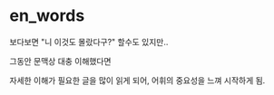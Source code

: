 # en_words 

보다보면 "니 이것도 몰랐다구?" 할수도 있지만..

그동안 문맥상 대충 이해했다면

자세한 이해가 필요한 글을 많이 읽게 되어, 어휘의 중요성을 느껴 시작하게 됨.
